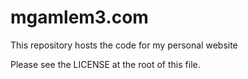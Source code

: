 <!-- @format -->

# mgamlem3.com

This repository hosts the code for my personal website

Please see the LICENSE at the root of this file.
